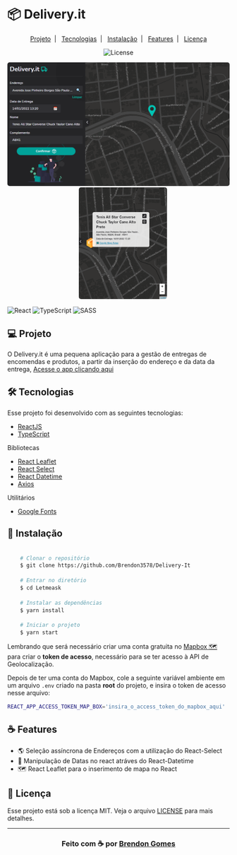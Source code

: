 # 📦 Delivery.it

<p align="center">
    <a href="#-projeto">Projeto</a>&nbsp;&nbsp;|&nbsp;&nbsp;
    <a href="#-tecnologias">Tecnologias</a>&nbsp;&nbsp;|&nbsp;&nbsp;
    <a href="#-instalação">Instalação</a>&nbsp;&nbsp;|&nbsp;&nbsp;
    <a href="#-features">Features</a>&nbsp;&nbsp;|&nbsp;&nbsp;
    <a href="#-licença">Licença</a>
</p>

<p align="center">
    <img alt="License" src=https://img.shields.io/badge/license-MIT-%2300c4b4">
</p>

<p align="center">
    <kbd>
        <img src=".github/cover.png" width="550" style="border-radius: 5px" alt="Main App">
    </kbd>
    &nbsp;&nbsp;&nbsp;&nbsp;
    <kbd>
        <img src=".github/cover-2.png" width='200' style="border-radius: 5px" alt="Delivery Popup Example">
    </kbd>
</p>

![React](https://img.shields.io/badge/react-%2320232a.svg?style=for-the-badge&logo=react&logoColor=%2361DAFB)
![TypeScript](https://img.shields.io/badge/typescript-%23007ACC.svg?style=for-the-badge&logo=typescript&logoColor=white)
![SASS](https://img.shields.io/badge/SASS-hotpink.svg?style=for-the-badge&logo=SASS&logoColor=white)

## 💻 Projeto

O Delivery.it é uma pequena aplicação para a gestão de entregas de encomendas e produtos, a partir da inserção do endereço e da data da entrega, [Acesse o app clicando aqui](https://delivery-it.herokuapp.com/)

## 🛠 Tecnologias

Esse projeto foi desenvolvido com as seguintes tecnologias:

- [ReactJS](https://reactjs.org)
- [TypeScript](https://www.typescriptlang.org/)

Bibliotecas

- [React Leaflet](https://react-leaflet.js.org//)
- [React Select](https://react-select.com/home)
- [React Datetime](https://github.com/arqex/react-datetime)
- [Axios](https://github.com/axios/axios)

Utilitários

- [Google Fonts](https://fonts.google.com/)

## 🚀 Instalação

```bash

    # Clonar o repositório
    $ git clone https://github.com/Brendon3578/Delivery-It

    # Entrar no diretório
    $ cd Letmeask

    # Instalar as dependências
    $ yarn install

    # Iniciar o projeto
    $ yarn start

```

Lembrando que será necessário criar uma conta gratuita no [Mapbox 🗺️](https://www.mapbox.com/) para criar o **token de acesso**, necessário para se ter acesso à API de Geolocalização.

Depois de ter uma conta do Mapbox, cole a seguinte variável ambiente em um arquivo `.env` criado na pasta **root** do projeto, e insira o token de acesso nesse arquivo:

```bash
REACT_APP_ACCESS_TOKEN_MAP_BOX='insira_o_access_token_do_mapbox_aqui'
```

## ☕ Features

- :earth_americas: Seleção assíncrona de Endereços com a utilização do React-Select
- :calendar: Manipulação de Datas no react atráves do React-Datetime
- :world_map: React Leaflet para o inserimento de mapa no React

## 📝 Licença

Esse projeto está sob a licença MIT. Veja o arquivo [LICENSE](.github/LICENSE.md) para mais detalhes.

---

<h3 align="center">
    Feito com ☕ por <a href="https://github.com/Brendon3578"> Brendon Gomes</a>
</h3>
